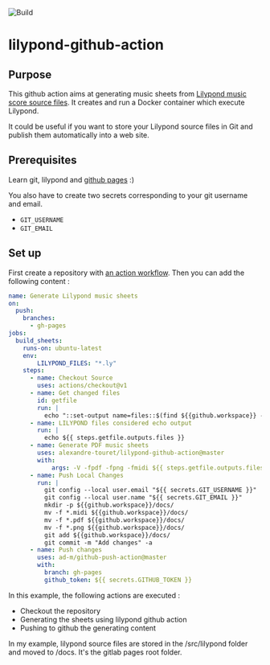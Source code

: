 ![Build](https://github.com/alexandre-touret/lilypond-github-action/workflows/Build/badge.svg)

# lilypond-github-action

## Purpose
This github action aims at generating music sheets from [Lilypond music score source files](https://lilypond.org).
It creates and run a Docker container which execute Lilypond.

It could be useful if you want to store your Lilypond source files in Git and publish them automatically into a web site.

## Prerequisites
Learn git, lilypond and [github pages](https://pages.github.com/)  :) 

You also have to create two secrets corresponding to your git username and email.
* ``GIT_USERNAME``
* ``GIT_EMAIL``

## Set up
First create a repository with [an action workflow](https://github.com/features/actions).
Then you can add the following content :

```yaml
name: Generate Lilypond music sheets
on:
  push:
    branches:
      - gh-pages
jobs:
  build_sheets:
    runs-on: ubuntu-latest
    env:
        LILYPOND_FILES: "*.ly"
    steps:
      - name: Checkout Source 
        uses: actions/checkout@v1
      - name: Get changed files
        id: getfile
        run: |
          echo "::set-output name=files::$(find ${{github.workspace}} -name "${{ env.LILYPOND_FILES }}" -printf "%P\n" | xargs)"
      - name: LILYPOND files considered echo output
        run: |
          echo ${{ steps.getfile.outputs.files }}
      - name: Generate PDF music sheets
        uses: alexandre-touret/lilypond-github-action@master
        with:
            args: -V -fpdf -fpng -fmidi ${{ steps.getfile.outputs.files }}
      - name: Push Local Changes
        run: |
          git config --local user.email "${{ secrets.GIT_USERNAME }}"
          git config --local user.name "${{ secrets.GIT_EMAIL }}"
          mkdir -p ${{github.workspace}}/docs/
          mv -f *.midi ${{github.workspace}}/docs/
          mv -f *.pdf ${{github.workspace}}/docs/
          mv -f *.png ${{github.workspace}}/docs/
          git add ${{github.workspace}}/docs/
          git commit -m "Add changes" -a
      - name: Push changes
        uses: ad-m/github-push-action@master
        with:
          branch: gh-pages
          github_token: ${{ secrets.GITHUB_TOKEN }}

```

In this example, the following actions are executed :
* Checkout the repository
* Generating the sheets using lilypond github action
* Pushing to github the generating content

In my example, lilypond source files are stored in the /src/lilypond folder and moved to /docs.
It's the gitlab pages root folder.

